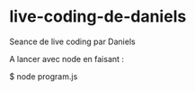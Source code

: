 # live-coding-de-daniels
Seance de live coding par Daniels

A lancer avec node en faisant :

$ node program.js
